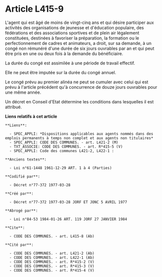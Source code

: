 # Article L415-9

L'agent qui est âgé de moins de vingt-cinq ans et qui désire participer aux activités des organisations de jeunesse et
d'éducation populaire, des fédérations et des associations sportives et de plein air légalement constituées, destinées à
favoriser la préparation, la formation ou le perfectionnement de cadres et animateurs, a droit, sur sa demande, à un congé
non rémunéré d'une durée de six jours ouvrables par an et qui peut être pris en une ou deux fois à la demande du
bénéficiaire. 

La durée du congé est assimilée à une période de travail effectif. 

Elle ne peut être imputée sur la durée du congé annuel. 

Le congé prévu au premier alinéa ne peut se cumuler avec celui qui est prévu à l'article précédent               qu'à
concurrence de douze jours ouvrables pour une même année. 

Un décret en Conseil d'Etat détermine les conditions dans lesquelles il est attribué.

**Liens relatifs à cet article**

	**Liens**:

	  - SPEC_APPLI: *Dispositions applicables aux agents nommés dans des emplois permanents à temps non complet et aux agents non titulaires*
	  - SPEC_APPLI: CODE DES COMMUNES. - art. L421-2 (M)
	  - TXT_ASSOCIE: CODE DES COMMUNES. - art. R*415-5 (V)
	  - SPEC_APPLI: Code des communes L421-2, L422-1 :

	**Anciens textes**:

	  - Loi n°61-1448 1961-12-29 ART. 1 à 4 (Parties)

	**Codifié par**:

	  - Décret n°77-372 1977-03-28

	**Créé par**:

	  - Décret n°77-372 1977-03-28 JORF ET JONC 5 AVRIL 1977

	**Abrogé par**:

	  - Loi n°84-53 1984-01-26 ART. 119 JORF 27 JANVIER 1984

	**Cite**:

	  - CODE DES COMMUNES. - art. L415-8 (Ab)

	**Cité par**:

	  - CODE DES COMMUNES. - art. L421-2 (Ab)
	  - CODE DES COMMUNES. - art. L422-1 (Ab)
	  - CODE DES COMMUNES. - art. R*415-2 (V)
	  - CODE DES COMMUNES. - art. R*415-3 (V)
	  - CODE DES COMMUNES. - art. R*415-4 (V)
